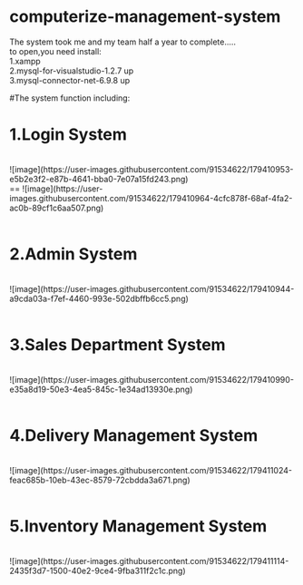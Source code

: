 # computerize-management-system
The system took me and my team half a year to complete.....<br />
to open,you need install:<br />
1.xampp <br />
2.mysql-for-visualstudio-1.2.7 up <br />
3.mysql-connector-net-6.9.8 up <br />

#The system function including:<br />

<h1>1.Login System</h1><br />
![image](https://user-images.githubusercontent.com/91534622/179410953-e5b2e3f2-e87b-4641-bba0-7e07a15fd243.png)<br />
==
![image](https://user-images.githubusercontent.com/91534622/179410964-4cfc878f-68af-4fa2-ac0b-89cf1c6aa507.png)<br />
<br />

<h1>2.Admin System</h1><br />
![image](https://user-images.githubusercontent.com/91534622/179410944-a9cda03a-f7ef-4460-993e-502dbffb6cc5.png)<br />
<br />

<h1>3.Sales Department System</h1> <br />
![image](https://user-images.githubusercontent.com/91534622/179410990-e35a8d19-50e3-4ea5-845c-1e34ad13930e.png)<br />
<br />

<h1>4.Delivery Management System</h1> <br />
![image](https://user-images.githubusercontent.com/91534622/179411024-feac685b-10eb-43ec-8579-72cbdda3a671.png)<br />
<br />

<h1>5.Inventory Management System</h1> <br />
![image](https://user-images.githubusercontent.com/91534622/179411114-2435f3d7-1500-40e2-9ce4-9fba311f2c1c.png)<br />
